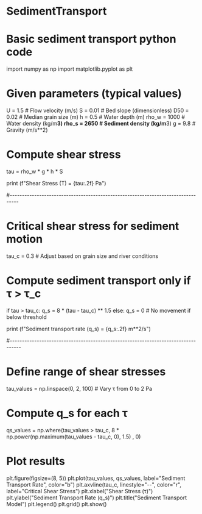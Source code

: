 # SedimentTransport
# Basic sediment transport python code
import numpy as np
import matplotlib.pyplot as plt

# Given parameters (typical values)

U = 1.5         # Flow velocity (m/s)
S = 0.01        # Bed slope (dimensionless)
D50 = 0.02      # Median grain size (m)
h = 0.5         # Water depth (m)
rho_w = 1000    # Water density (kg/m**3)
rho_s = 2650    # Sediment density (kg/m**3)
g = 9.8         # Gravity (m/s**2)

# Compute shear stress

tau = rho_w * g * h * S

print (f"Shear Stress (T) = {tau:.2f} Pa")

#---------------------------------------------------------------------------------

# Critical shear stress for sediment motion
tau_c = 0.3  # Adjust based on grain size and river conditions

# Compute sediment transport only if τ > τ_c
if tau > tau_c:
    q_s = 8 * (tau - tau_c) ** 1.5
else:
    q_s = 0 # No movement if below threshold

print (f"Sediment transport rate (q_s) = {q_s:.2f} m**2/s")

#----------------------------------------------------------------------------------

# Define range of shear stresses
tau_values = np.linspace(0, 2, 100)  # Vary τ from 0 to 2 Pa

# Compute q_s for each τ
qs_values = np.where(tau_values > tau_c, 8 * np.power(np.maximum(tau_values - tau_c, 0), 1.5) , 0)

# Plot results
plt.figure(figsize=(8, 5))
plt.plot(tau_values, qs_values, label="Sediment Transport Rate", color="b")
plt.axvline(tau_c, linestyle="--", color="r", label="Critical Shear Stress")
plt.xlabel("Shear Stress (τ)")
plt.ylabel("Sediment Transport Rate (q_s)")
plt.title("Sediment Transport Model")
plt.legend()
plt.grid()
plt.show()
